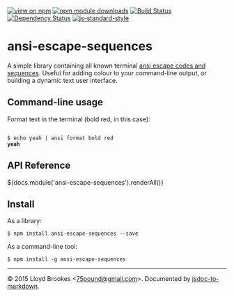 [![view on npm](http://img.shields.io/npm/v/ansi-escape-sequences.svg)](https://www.npmjs.org/package/ansi-escape-sequences)
[![npm module downloads](http://img.shields.io/npm/dt/ansi-escape-sequences.svg)](https://www.npmjs.org/package/ansi-escape-sequences)
[![Build Status](https://travis-ci.org/75lb/ansi-escape-sequences.svg?branch=master)](https://travis-ci.org/75lb/ansi-escape-sequences)
[![Dependency Status](https://david-dm.org/75lb/ansi-escape-sequences.svg)](https://david-dm.org/75lb/ansi-escape-sequences)
[![js-standard-style](https://img.shields.io/badge/code%20style-standard-brightgreen.svg)](https://github.com/feross/standard)

# ansi-escape-sequences
A simple library containing all known terminal [ansi escape codes and sequences](http://en.wikipedia.org/wiki/ANSI_escape_code). Useful for adding colour to your command-line output, or building a dynamic text user interface.

## Command-line usage
Format text in the terminal (bold red, in this case):
<pre><code>
$ echo yeah | ansi format bold red
<strong>yeah</strong>
</code></pre>

## API Reference
${docs.module('ansi-escape-sequences').renderAll()}

## Install
As a library:

```
$ npm install ansi-escape-sequences --save
```

As a command-line tool:
```
$ npm install -g ansi-escape-sequences
```

* * *

&copy; 2015 Lloyd Brookes \<75pound@gmail.com\>. Documented by [jsdoc-to-markdown](https://github.com/jsdoc2md/jsdoc-to-markdown).
